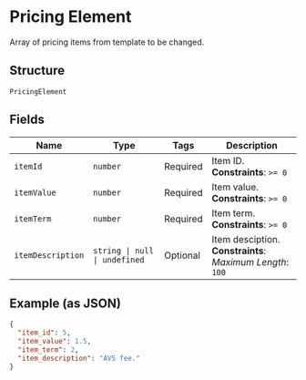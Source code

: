 
# Pricing Element

Array of pricing items from template to be changed.

## Structure

`PricingElement`

## Fields

| Name | Type | Tags | Description |
|  --- | --- | --- | --- |
| `itemId` | `number` | Required | Item ID.<br>**Constraints**: `>= 0` |
| `itemValue` | `number` | Required | Item value.<br>**Constraints**: `>= 0` |
| `itemTerm` | `number` | Required | Item term.<br>**Constraints**: `>= 0` |
| `itemDescription` | `string \| null \| undefined` | Optional | Item desciption.<br>**Constraints**: *Maximum Length*: `100` |

## Example (as JSON)

```json
{
  "item_id": 5,
  "item_value": 1.5,
  "item_term": 2,
  "item_description": "AVS fee."
}
```

